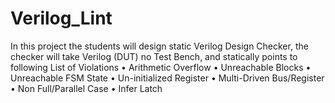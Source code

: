 # Verilog_Lint
In this project the students will design static Verilog Design Checker, the checker will take Verilog (DUT) no Test Bench, and statically points to following List of Violations • Arithmetic Overflow • Unreachable Blocks • Unreachable FSM State • Un-initialized Register • Multi-Driven Bus/Register • Non Full/Parallel Case • Infer Latch

